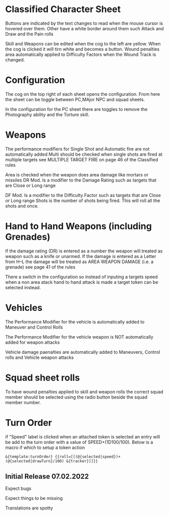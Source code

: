 # Classified Character Sheet
Buttons are indicated by the text changes to read when the mouse cursor is hovered over them.  Other have a white border around them such Attack and Draw and the Pain rolls

Skill and Weapons can be edited when the cog to the left are yellow.  When the cog is clicked it will tirn white and becomes a button.
Wound penalties area  automatically applied to Difficulty Factors when the Wound Track is changed.

# Configuration
The cog on the top right of each sheet opens the configuration. From here the sheet can be toggle between PC,MAjor NPC and squad sheets.

In the configuration for the PC sheet there are toggles to remove the Photography ability and the Torture skill.

# Weapons
The performance modifiers for Single  Shot and Automatic fire are not automatically added 
Multi should be checked when single shots  are fired at multiple targets see  MULTIPLE TARGET FIRE on page 46 of the Classified rules 

Area is checked when the  weapon does area damage like mortars or missiles
DR Mod.  Is a modifier to the Damage Rating such as targets that are Close or Long range

DF Mod. Is a modifier to the Difficulty Factor such as targets that are Close or Long range
Shots is the number of shots being fired.     This will roll all the shots and once.

# Hand to Hand Weapons (including Grenades)
If the damage rating (DR) is entered as a number the weapon will treated as weapon such as a knife or unarmed.  If the damage is entered as a Letter from H–L the damage   will be treated as AREA WEAPON DAMAGE (i.e. a grenade) see page 41 of the rules 

There a switch in the configuration so instead of inputing a targets speed when a non area atack hand to hand attack is made a target token can be selected instead.
# Vehicles

The Performance Modifier for the vehicle is automatically added to Maneuver and  Control Rolls

The Performance Modifier for the vehicle weapon  is NOT  automatically added for weapon attacks

Vehicle damage paenalties are automatically added to Maneuvers, Control rolls and Vehicle weapon attacks

# Squad sheet rolls

To have wound penalties applied to skill and weapon rolls the correct squad member should be selected  using the radio button beside the squad member number.

# Turn Order 
if "Speed" label is clicked when an attached token is selected an entry will be add to the turn order with  a value of SPEED+(1D100/100). Below is a macro if which to setup a token action

```
&{template:turnOrder} {{roll=[[(@{selected|speed})+(@{selected|drawTurn}/100) &{tracker}]]}}
```
## Initial Release 07.02.2022

Expect bugs

Expect things to be missing

Translations are spotty

